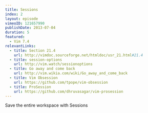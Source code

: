 ```yaml
---
title: Sessions
index: 2
layout: episode
vimeoID: 121657990
publishDate: 2013-07-04
duration: 5
featured:
  - Vim 7.4
relevantLinks:
  - title: Section 21.4
    url: http://vimdoc.sourceforge.net/htmldoc/usr_21.html#21.4
  - title: session-options
    url: http://vim.watch/sessionoptions
  - title: Go away and come back
    url: http://vim.wikia.com/wiki/Go_away_and_come_back
  - title: Vim Obsession
    url: https://github.com/tpope/vim-obsession
  - title: ProSession
    url: https://github.com/dhruvasagar/vim-prosession
---
```

Save the entire workspace with Sessions
